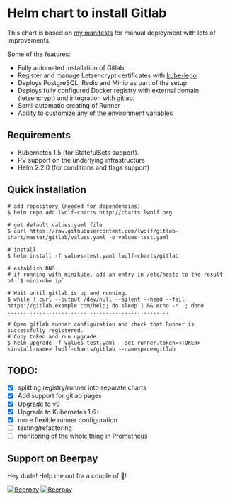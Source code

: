 # Helm chart to install Gitlab

This chart is based on [my manifests](https://github.com/lwolf/kubernetes-gitlab) 
for manual deployment with lots of improvements.

 
Some of the features:
* Fully automated installation of Gitlab. 
* Register and manage Letsencrypt certificates with [kube-lego](https://github.com/jetstack/kube-lego)
* Deploys PostgreSQL, Redis and Minio as part of the setup
* Deploys fully configured Docker registry with external domain (letsencrypt) and integration with gitlab.
* Semi-automatic creating of Runner
* Ability to customize any of the [environment variables](https://github.com/sameersbn/docker-gitlab#available-configuration-parameters)

## Requirements
* Kubernetes 1.5 (for StatefulSets support).
* PV support on the underlying infrastructure
* Helm 2.2.0 (for conditions and flags support)

## Quick installation

```
# add repository (needed for dependencies)
$ helm repo add lwolf-charts http://charts.lwolf.org

# get default values.yaml file
$ curl https://raw.githubusercontent.com/lwolf/gitlab-chart/master/gitlab/values.yaml -o values-test.yaml

# install
$ helm install -f values-test.yaml lwolf-charts/gitlab

# establish DNS
# if running with minikube, add an entry in /etc/hosts to the result of `$ minikube ip`

# Wait until gitlab is up and running.
$ while ! curl --output /dev/null --silent --head --fail https://gitlab.example.com/help; do sleep 1 && echo -n .; done
...................................................

# Open gitlab runner configuration and check that Runner is successfully registered.
# Copy token and run upgrade.
$ helm upgrade -f values-test.yaml --set runner.token=<TOKEN> <install-name> lwolf-charts/gitlab --namespace=gitlab
```

## TODO:
- [x] splitting registry/runner into separate charts
- [x] Add support for gitlab pages
- [x] Upgrade to v9
- [x] Upgrade to Kubernetes 1.6+
- [x] more flexible runner configuration
- [ ] testing/refactoring
- [ ] monitoring of the whole thing in Prometheus

## Support on Beerpay
Hey dude! Help me out for a couple of :beers:!

[![Beerpay](https://beerpay.io/lwolf/gitlab-chart/badge.svg?style=beer-square)](https://beerpay.io/lwolf/gitlab-chart)  [![Beerpay](https://beerpay.io/lwolf/gitlab-chart/make-wish.svg?style=flat-square)](https://beerpay.io/lwolf/gitlab-chart?focus=wish)
